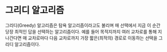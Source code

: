 # 그리디 알고리즘
그리디(Greedy) 알고리즘은 탐욕 알고리즘이라고도 불리며 매 선택에서 지금 이 순간 당장 최적인 답을 선택하는 알고리즘이다. 예를 들어 목적지까지 여러 교차로를 통해 지나간다면 매 교차로마다 다음 교차로까지 가장 짧은(최적의) 경로로 이동하는 선택을 그리디 알고리즘이다.
